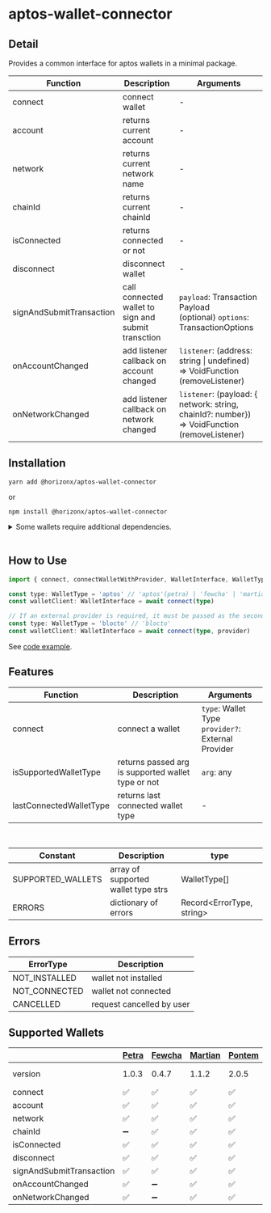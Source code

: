 # aptos-wallet-connector

## Detail

Provides a common interface for aptos wallets in a minimal package.

| Function                 | Description                                         | Arguments                                                                                    |
| ------------------------ | --------------------------------------------------- | -------------------------------------------------------------------------------------------- |
| connect                  | connect wallet                                      | -                                                                                            |
| account                  | returns current account                             | -                                                                                            |
| network                  | returns current network name                        | -                                                                                            |
| chainId                  | returns current chainId                             | -                                                                                            |
| isConnected              | returns connected or not                            | -                                                                                            |
| disconnect               | disconnect wallet                                   | -                                                                                            |
| signAndSubmitTransaction | call connected wallet to sign and submit transction | `payload`: Transaction Payload<br> (optional) `options`: TransactionOptions                  |
| onAccountChanged         | add listener callback on account changed            | `listener`: (address: string \| undefined) => VoidFunction (removeListener)                  |
| onNetworkChanged         | add listener callback on network changed            | `listener`: (payload: { network: string, chainId?: number}) => VoidFunction (removeListener) |

## Installation

```
yarn add @horizonx/aptos-wallet-connector
```

or

```
npm install @horizonx/aptos-wallet-connector
```

<details>
<summary>Some wallets require additional dependencies.</summary>

- Blocto
  
  Dependencies:
  ```
  @blocto/sdk
  ```
  Example:
  ```typescript
  import BloctoSDK from '@blocto/sdk'
  import { connect, WalletInterface, WalletType } from '@horizonx/aptos-wallet-connector'

  const walletClient: WalletInterface = await connect('blocto', new BloctoSDK({ aptos: { chainId: 1 } }).aptos!)
  ```

</details>

<br>

## How to Use

```typescript
import { connect, connectWalletWithProvider, WalletInterface, WalletType } from '@horizonx/aptos-wallet-connector'

const type: WalletType = 'aptos' // 'aptos'(petra) | 'fewcha' | 'martian' | 'pontem'
const walletClient: WalletInterface = await connect(type)

// If an external provider is required, it must be passed as the second argument.
const type: WalletType = 'blocto' // 'blocto'
const walletClient: WalletInterface = await connect(type, provider)
```

See [code example](https://github.com/horizonx-tech/aptos-module-explorer/blob/main/src/hooks/useWallet.tsx).

## Features

| Function                | Description                                        | Arguments                                             |
| ----------------------- | -------------------------------------------------- | ----------------------------------------------------- |
| connect                 | connect a wallet                                   | `type`: Wallet Type<br>`provider?`: External Provider |
| isSupportedWalletType   | returns passed arg is supported wallet type or not | `arg`: any                                            |
| lastConnectedWalletType | returns last connected wallet type                 | -                                                     |

<br>

| Constant          | Description                         | type                      |
| ----------------- | ----------------------------------- | ------------------------- |
| SUPPORTED_WALLETS | array of supported wallet type strs | WalletType[]              |
| ERRORS            | dictionary of errors                | Record<ErrorType, string> |

## Errors

| ErrorType     | Description               |
| ------------- | ------------------------- |
| NOT_INSTALLED | wallet not installed      |
| NOT_CONNECTED | wallet not connected      |
| CANCELLED     | request cancelled by user |

## Supported Wallets

|                          | [Petra](https://petra.app/) | [Fewcha](https://fewcha.app/) | [Martian](https://martianwallet.xyz/) | [Pontem](https://pontem.network/) | [Blocto](https://portto.com/download) |
| ------------------------ | --------------------------- | ----------------------------- | ------------------------------------- | --------------------------------- | ------------------------------------- |
| version                  | 1.0.3                       | 0.4.7                         | 1.1.2                                 | 2.0.5                             | 0.3.9-beta                            |
| connect                  | :white_check_mark:          | :white_check_mark:            | :white_check_mark:                    | :white_check_mark:                | :white_check_mark:                    |
| account                  | :white_check_mark:          | :white_check_mark:            | :white_check_mark:                    | :white_check_mark:                | :white_check_mark:                    |
| network                  | :white_check_mark:          | :white_check_mark:            | :white_check_mark:                    | :white_check_mark:                | :white_check_mark:                    |
| chainId                  | :heavy_minus_sign:          | :white_check_mark:            | :white_check_mark:                    | :white_check_mark:                | :white_check_mark:                    |
| isConnected              | :white_check_mark:          | :white_check_mark:            | :white_check_mark:                    | :white_check_mark:                | :white_check_mark:                    |
| disconnect               | :white_check_mark:          | :white_check_mark:            | :white_check_mark:                    | :white_check_mark:                | :white_check_mark:                    |
| signAndSubmitTransaction | :white_check_mark:          | :white_check_mark:            | :white_check_mark:                    | :white_check_mark:                | :white_check_mark:                    |
| onAccountChanged         | :white_check_mark:          | :heavy_minus_sign:            | :white_check_mark:                    | :white_check_mark:                | :heavy_minus_sign:                    |
| onNetworkChanged         | :white_check_mark:          | :heavy_minus_sign:            | :white_check_mark:                    | :white_check_mark:                | :heavy_minus_sign:                    |
